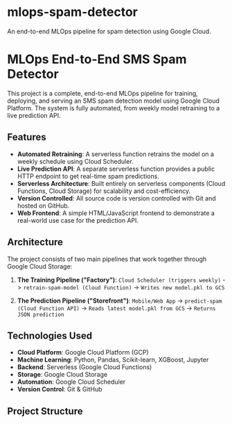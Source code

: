 # mlops-spam-detector
An end-to-end MLOps pipeline for spam detection using Google Cloud.
# MLOps End-to-End SMS Spam Detector

This project is a complete, end-to-end MLOps pipeline for training, deploying, and serving an SMS spam detection model using Google Cloud Platform. The system is fully automated, from weekly model retraining to a live prediction API.

## Features

- **Automated Retraining**: A serverless function retrains the model on a weekly schedule using Cloud Scheduler.
- **Live Prediction API**: A separate serverless function provides a public HTTP endpoint to get real-time spam predictions.
- **Serverless Architecture**: Built entirely on serverless components (Cloud Functions, Cloud Storage) for scalability and cost-efficiency.
- **Version Controlled**: All source code is version controlled with Git and hosted on GitHub.
- **Web Frontend**: A simple HTML/JavaScript frontend to demonstrate a real-world use case for the prediction API.

## Architecture

The project consists of two main pipelines that work together through Google Cloud Storage:

1.  **The Training Pipeline ("Factory")**:
    `Cloud Scheduler (triggers weekly)` -> `retrain-spam-model (Cloud Function)` -> `Writes new model.pkl to GCS`

2.  **The Prediction Pipeline ("Storefront")**:
    `Mobile/Web App` -> `predict-spam (Cloud Function API)` -> `Reads latest model.pkl from GCS` -> `Returns JSON prediction`

## Technologies Used

- **Cloud Platform**: Google Cloud Platform (GCP)
- **Machine Learning**: Python, Pandas, Scikit-learn, XGBoost, Jupyter
- **Backend**: Serverless (Google Cloud Functions)
- **Storage**: Google Cloud Storage
- **Automation**: Google Cloud Scheduler
- **Version Control**: Git & GitHub

## Project Structure
